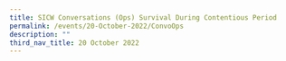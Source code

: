 ```yaml
---
title: SICW Conversations (Ops) Survival During Contentious Period
permalink: /events/20-October-2022/ConvoOps
description: ""
third_nav_title: 20 October 2022
---
```

